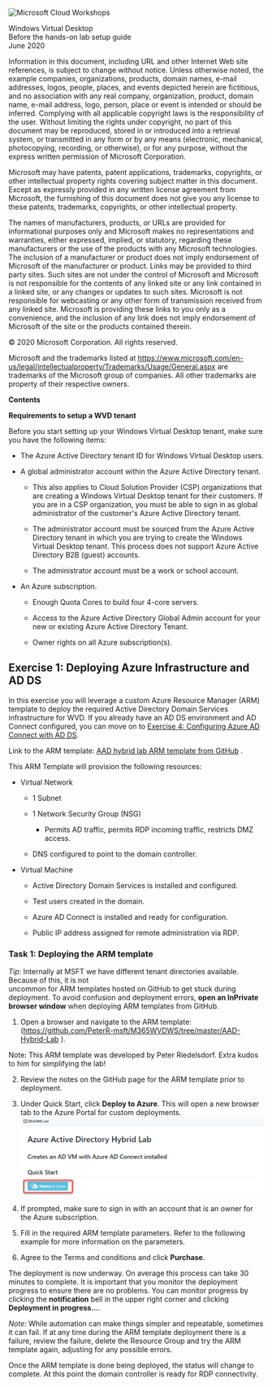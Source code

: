 
![Microsoft Cloud Workshops](https://github.com/Microsoft/MCW-Template-Cloud-Workshop/raw/master/Media/ms-cloud-workshop.png "Microsoft Cloud Workshops")

<div class="MCWHeader1">
Windows Virtual Desktop
</div>

<div class="MCWHeader2">
Before the hands-on lab setup guide
</div>

<div class="MCWHeader3">
June 2020
</div>

Information in this document, including URL and other Internet Web site references, is subject to change without notice. Unless otherwise noted, the example companies, organizations, products, domain names, e-mail addresses, logos, people, places, and events depicted herein are fictitious, and no association with any real company, organization, product, domain name, e-mail address, logo, person, place or event is intended or should be inferred. Complying with all applicable copyright laws is the responsibility of the user. Without limiting the rights under copyright, no part of this document may be reproduced, stored in or introduced into a retrieval system, or transmitted in any form or by any means (electronic, mechanical, photocopying, recording, or otherwise), or for any purpose, without the express written permission of Microsoft Corporation.

Microsoft may have patents, patent applications, trademarks, copyrights, or other intellectual property rights covering subject matter in this document. Except as expressly provided in any written license agreement from Microsoft, the furnishing of this document does not give you any license to these patents, trademarks, copyrights, or other intellectual property.

The names of manufacturers, products, or URLs are provided for informational purposes only and Microsoft makes no representations and warranties, either expressed, implied, or statutory, regarding these manufacturers or the use of the products with any Microsoft technologies. The inclusion of a manufacturer or product does not imply endorsement of Microsoft of the manufacturer or product. Links may be provided to third party sites. Such sites are not under the control of Microsoft and Microsoft is not responsible for the contents of any linked site or any link contained in a linked site, or any changes or updates to such sites. Microsoft is not responsible for webcasting or any other form of transmission received from any linked site. Microsoft is providing these links to you only as a convenience, and the inclusion of any link does not imply endorsement of Microsoft of the site or the products contained therein.

© 2020 Microsoft Corporation. All rights reserved.

Microsoft and the trademarks listed at <https://www.microsoft.com/en-us/legal/intellectualproperty/Trademarks/Usage/General.aspx> are trademarks of the Microsoft group of companies. All other trademarks are property of their respective owners.

**Contents**



**Requirements to setup a WVD tenant**

Before you start setting up your Windows Virtual Desktop tenant, make
sure you have the following items:

-   The Azure Active Directory tenant ID for Windows Virtual Desktop
    users.

-   A global administrator account within the Azure Active Directory
    tenant.

    -   This also applies to Cloud Solution Provider (CSP) organizations
        that are creating a Windows Virtual Desktop tenant for their
        customers. If you are in a CSP organization, you must be able to
        sign in as global administrator of the customer\'s Azure Active
        Directory tenant.

    -   The administrator account must be sourced from the Azure Active
        Directory tenant in which you are trying to create the Windows
        Virtual Desktop tenant. This process does not support Azure
        Active Directory B2B (guest) accounts.

    -   The administrator account must be a work or school account.

-   An Azure subscription.

    -   Enough Quota Cores to build four 4-core servers.

    -   Access to the Azure Active Directory Global Admin account for
        your new or existing Azure Active Directory Tenant.

    -   Owner rights on all Azure subscription(s).



## Exercise 1: Deploying Azure Infrastructure and AD DS

In this exercise you will leverage a custom Azure Resource Manager (ARM)
template to deploy the required Active Directory Domain Services
infrastructure for WVD. If you already have an AD DS environment and AD
Connect configured, you can move on to [Exercise 4: Configuring Azure AD
Connect with AD
DS](https://servicescode.visualstudio.com/WVD%20Bootcamp%20Labs/_wiki/wikis/WVD%20Deployment%20Guide?wikiVersion=GBmaster&pagePath=%2FWindows%20Virtual%20Desktop%20on%20Azure%20Lab%2FPrerequisites%2FExercise%204%3A%20Configuring%20Azure%20AD%20Connect%20with%20AD%20DS).

Link to the ARM template: [AAD hybrid lab ARM template from
GitHub](https://github.com/PeterR-msft/M365WVDWS/tree/master/AAD-Hybrid-Lab) .

This ARM Template will provision the following resources:

-   Virtual Network

    -   1 Subnet

    -   1 Network Security Group (NSG)

        -   Permits AD traffic, permits RDP incoming traffic, restricts
            DMZ access.

    -   DNS configured to point to the domain controller.

-   Virtual Machine

    -   Active Directory Domain Services is installed and configured.

    -   Test users created in the domain.

    -   Azure AD Connect is installed and ready for configuration.

    -   Public IP address assigned for remote administration via RDP.


### Task 1: Deploying the ARM template

*Tip:* Internally at MSFT we have different tenant directories
available. Because of this, it is not\
uncommon for ARM templates hosted on GitHub to get stuck during
deployment. To avoid confusion and deployment errors, **open an
InPrivate browser window** when deploying ARM templates from GitHub.

1.  Open a browser and navigate to the ARM template:
    (<https://github.com/PeterR-msft/M365WVDWS/tree/master/AAD-Hybrid-Lab> ).

Note: This ARM template was developed by Peter Riedelsdorf. Extra kudos
to him for simplifying the lab!

2.  Review the notes on the GitHub page for the ARM template prior to
    deployment.

3.  Under Quick Start, click **Deploy to Azure**. This will open a new
    browser tab to the Azure Portal for custom deployments.
    ![Deploy to Azure button within Github](images/1.png)
4.  If prompted, make sure to sign in with an account that is an owner
    for the Azure subscription.

5.  Fill in the required ARM template parameters. Refer to the following
    example for more information on the parameters.

6.  Agree to the Terms and conditions and click **Purchase**.

The deployment is now underway. On average this process can take 30
minutes to complete. It is important that you monitor the deployment
progress to ensure there are no problems. You can monitor progress by
clicking the **notification** bell in the upper right corner and
clicking **Deployment in progress\...**.

*Note:* While automation can make things simpler and repeatable,
sometimes it can fail. If at any time during the ARM template deployment
there is a failure, review the failure, delete the Resource Group and
try the ARM template again, adjusting for any possible errors.

Once the ARM template is done being deployed, the status will change to
complete. At this point the domain controller is ready for RDP
connectivity.